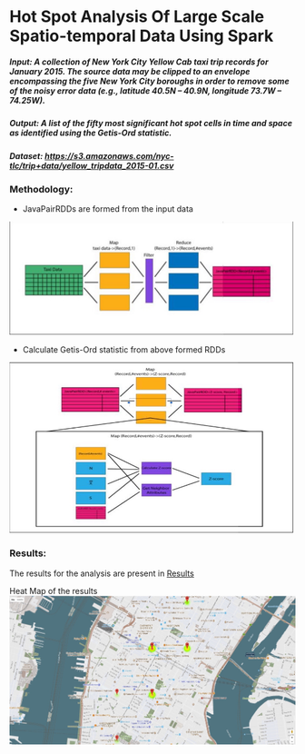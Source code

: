 # Hot Spot Analysis Of Large Scale Spatio-temporal Data Using Spark

##### Input: A collection of New York City Yellow Cab taxi trip records for January 2015. The source data may be clipped to an envelope encompassing the five New York City boroughs in order to remove some of the noisy error data (e.g., latitude 40.5N – 40.9N, longitude 73.7W – 74.25W).

##### Output: A list of the fifty most significant hot spot cells in time and space as identified using the Getis-Ord  statistic.

##### Dataset: https://s3.amazonaws.com/nyc-tlc/trip+data/yellow_tripdata_2015-01.csv

### Methodology:

* JavaPairRDDs are formed from the input data<br>
<img src="img/input to javapairRDDs.jpg" alt="input to JP" width="500" height="200">

* Calculate Getis-Ord statistic from above formed RDDs<br>
<img src="img/Z-stat calculation.jpg" alt="z-stat calculate" width="500" height="300">

### Results:

The results for the analysis are present in [Results](groupTODO_phase3_results.csv)

Heat Map of the results
![Heat Map](img/HeatMap.jpg)
